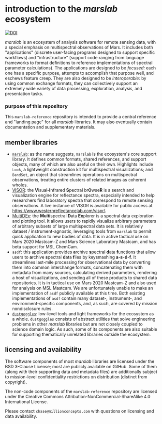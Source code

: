 # introduction to the _marslab_ ecosystem

[![DOI](https://zenodo.org/badge/498892781.svg)](https://zenodo.org/badge/latestdoi/498892781)

_marslab_ is an ecosystem of analysis software for remote sensing data, with a special emphasis on multispectral observations of Mars. 
It includes both "applications" (discrete user-facing programs designed to support specific workflows) and "infrastructure" 
(support code ranging from language frameworks to format definitions to reference implementations of spectral parameter calculations). 
The applications are designed to be _focused:_ each one has a specific purpose, attempts to accomplish that purpose well, and eschews 
feature creep. They are also designed to be _interoperable:_ by using common exchange formats, they can collectively support an 
extremely wide variety of data processing, exploration, analysis, and presentation tasks.

### purpose of this repository

This `marslab-reference` repository is intended to provide a central reference and "landing page" for all _marslab_ libraries. It 
may also eventually contain documentation and supplementary materials.

## member libraries

* [`marslab`](https://github.com/MillionConcepts/marslab): as the name suggests, `marslab` is the ecosystem's core support library.
It defines common formats, shared references, and support objects, many of which are also useful on their own. Highlights include
`Look`, a lightweight construction kit for multispectral visualizations; and `BandSet`, an object that streamlines operations
on multispectral observations, treating entire clusters of related images as coherent wholes.
* [VISOR](https://github.com/MillionConcepts/wwu_spec): the **V**isual-**I**nfrared **S**pectral br**O**wse**R** is a search and 
visualization engine for reflectance spectra, especially intended to help researchers find laboratory spectra that correspond to 
remote sensing observations. A live instance of VISOR is available for public access at https://www.westernreflectancelab.com/visor/.
* [MultiDEx](https://github.com/millionconcepts/multidex): the **Multi**spectral **D**ata **Ex**plorer is a spectral data exploration 
and plotting tool. It allows users to rapidly visualize arbitrary parameters of arbitrary subsets of large multispectral 
data sets. It is relatively dataset / instrument-agnostic, leveraging tools from `marslab` to permit quick application to new 
bodies of data. It is in active tactical use on Mars 2020 Mastcam-Z and Mars Science Laboratory Mastcam, and has beta support for 
MSL ChemCam.
* `asdf`: this application provides **a**rchive **s**pectral **d**ata **f**unctions that allow users to **a**rchive **s**pectral 
**d**ata **f**iles by keysmashing **a**-**s**-**d**-**f**. It streamlines last-mile processing for observational data by 
converting them into common interchange formats, concatenating them with metadata from many sources, calculating derived parameters, 
rendering a host of visualizations, and sending all of these products to shared data repositories. It is in tactical use on Mars 
2020 Mastcam-Z and also used for analysis on MSL Mastcam. We are unfortunately unable to make an implementation of `asdf` publicly 
available at this time. Both existing implementations of `asdf` contain many dataset-, instrument-, and environment-specific components, 
and, as such, are covered by mission nondisclosure rules.
* [`dustgoggles`](https://github.com/MillionConcepts/dustgoggles): low-level tools and light frameworks for the ecosystem as a whole. 
`dustgoggles` consists of abstract utilities that solve engineering problems in other _marslab_ libraries but are not closely coupled 
to science domain logic. As such, some of its components are also suitable for supporting thematically unrelated libraries outside
the ecosystem.

## licensing and availability
The software components of most _marslab_ libraries are licensed under the BSD 3-Clause License; most are publicly available on 
GitHub. Some of them (along with their supporting data and metadata files) are additionally subject to mission-level confidentiality
restrictions on distribution (distinct from copyright).

The non-code components of the `marslab-reference` repository are licensed under the Creative Commons 
Attribution-NonCommercial-ShareAlike 4.0 International License.

Please contact `chase@millionconcepts.com` with questions on licensing and data availability.
